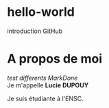 # hello-world
introduction GitHub 
# A propos de moi 
*test differents MarkDone*  
Je m'appelle **Lucie DUPOUY**


Je suis étudiante à l'ENSC. 
